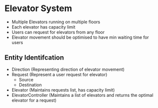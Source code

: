 # Elevator System
- Multiple Elevators running on multiple floors
- Each elevator has capacity limit
- Users can request for elevators from any floor
- Elevator movement should be optimised to have min waiting time for users

## Entity Identifcation
- Direction (Representing direction of elevator movement)
- Request (Represent a user request for elevator)
    - Source
    - Destination
- Elevator (Maintains requests list, has capacity limit)
- ElevatorController (Maintains a list of elevators and returns the optimal elevator for a request) 
